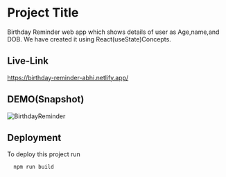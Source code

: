 
# Project Title

Birthday Reminder web app which shows details of user as Age,name,and DOB. We have created it using React(useState)Concepts.

## Live-Link

https://birthday-reminder-abhi.netlify.app/


## DEMO(Snapshot)
![BirthdayReminder](https://user-images.githubusercontent.com/48747218/184639648-5fc57c0a-bd0c-497d-b992-0ae0503b3bd7.png)


## Deployment

To deploy this project run

```bash
  npm run build